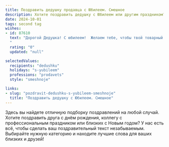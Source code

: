 ```yaml
---
title: Поздравить дедушку продавца с Юбилеем. Смешное
description: Хотите поздравить дедушку с Юбилеем или другим праздником? Наш ИИ создаст незабываемое поздравление, а вы обязательно выделитесь среди других.  
date: 2024-10-01
tags: second tag
wishes:
- id: 87610
  text: "Дорогой Дедушка! С юбилеем!  Желаем тебе, чтобы твой товарный запас бодрости и оптимизма никогда не иссякал, а покупатели – внуки, дети и прочие родственники – всегда оставались довольны твоей \"продукцией\" — любовью, заботой и вкусными пирогами! Пусть твой возраст – это всего лишь скидка на очаровательность и мудрость, а пенсия –  неограниченный доступ к беззаботной жизни!  Будь здоров, как огурец,  бодр, как  молодой продавец на распродаже, и счастлив, как тот, кто выиграл в лотерею целый склад конфет!
  "
  rating: "0"
  updated: "null"

selectedValues:
  recipients: "dedushku"
  holidays: "s-yubileem"
  professions: "prodavets"
  style: "smeshnoje"

links:
- slug: "pozdravit-dedushku-s-yubileem-smeshnoje"
  title: "Поздравить дедушку с Юбилеем. Смешное"
---
```


Здесь вы найдете отличную подборку поздравлений на любой случай.
Хотите поздравить друга с днём рождения, коллегу с профессиональным праздником или близких с Новым годом? У нас есть всё, чтобы сделать ваш поздравительный текст незабываемым. Выбирайте нужную категорию и находите лучшие слова для ваших близких и друзей!
